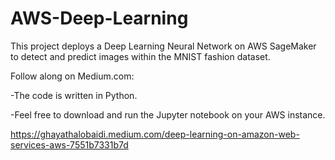 # AWS-Deep-Learning

This project deploys a Deep Learning Neural Network on AWS SageMaker to detect and predict images within the MNIST fashion dataset.

Follow along on Medium.com: 

-The code is written in Python.

-Feel free to download and run the Jupyter notebook on your AWS instance.

https://ghayathalobaidi.medium.com/deep-learning-on-amazon-web-services-aws-7551b7331b7d
